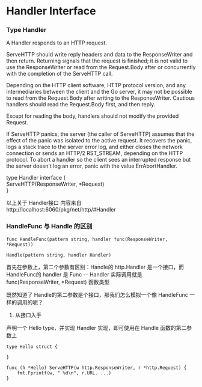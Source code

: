# Handler Interface

### Type Handler
A Handler responds to an HTTP request.

ServeHTTP should write reply headers and data to the ResponseWriter and then return. Returning signals that the request is finished; it is not valid to use the ResponseWriter or read from the Request.Body after or concurrently with the completion of the ServeHTTP call.

Depending on the HTTP client software, HTTP protocol version, and any intermediaries between the client and the Go server, it may not be possible to read from the Request.Body after writing to the ResponseWriter. Cautious handlers should read the Request.Body first, and then reply.

Except for reading the body, handlers should not modify the provided Request.

If ServeHTTP panics, the server (the caller of ServeHTTP) assumes that the effect of the panic was isolated to the active request. It recovers the panic, logs a stack trace to the server error log, and either closes the network connection or sends an HTTP/2 RST_STREAM, depending on the HTTP protocol. To abort a handler so the client sees an interrupted response but the server doesn't log an error, panic with the value ErrAbortHandler.

type Handler interface {  
    ServeHTTP(ResponseWriter, *Request)  
}

以上关于 Handler接口 内容来自  
http://localhost:6060/pkg/net/http/#Handler


### HandleFunc 与 Handle 的区别
```
func HandleFunc(pattern string, handler func(ResponseWriter, *Request))

Handle(pattern string, handler Handler)
```
首先在参数上，第二个参数有区别：Handle的 http.Handler 是一个接口，而 HandleFunc的 handler 是 Func  -- Handler 实际调用就是 func(ResponseWriter, *Request) 函数类型


既然知道了 Handle的第二参数是个接口，那我们怎么模拟一个像 HandleFunc 一样的调用的呢？

1. 从接口入手  

声明一个 Hello type，并实现 Handler 实现，即可使用在 Handle 函数的第二参数上 
```
type Hello struct {

}

func (h *Hello) ServeHTTP(w http.ResponseWriter, r *http.Request) {
    fmt.Fprintf(w, " %d\n", r.URL. ...)
}
```
